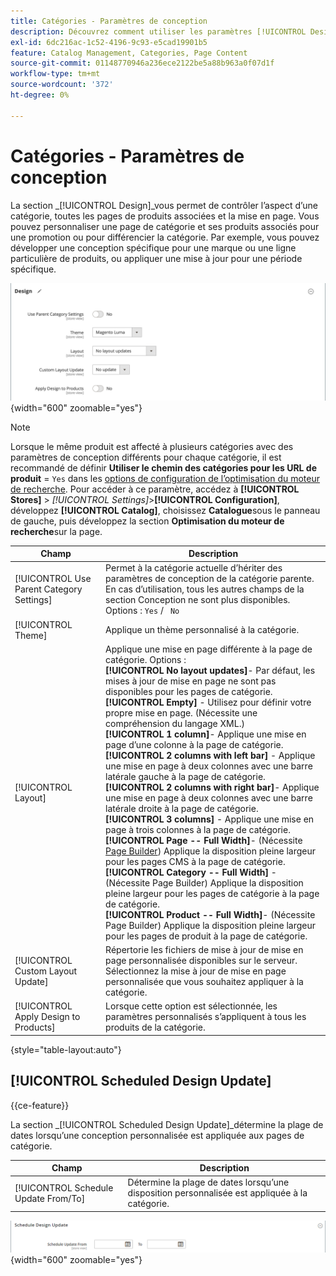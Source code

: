 ```yaml
---
title: Catégories - Paramètres de conception
description: Découvrez comment utiliser les paramètres [!UICONTROL Design] pour définir l’aspect d’une catégorie, toutes les pages de produits associées et la mise en page.
exl-id: 6dc216ac-1c52-4196-9c93-e5cad19901b5
feature: Catalog Management, Categories, Page Content
source-git-commit: 01148770946a236ece2122be5a88b963a0f07d1f
workflow-type: tm+mt
source-wordcount: '372'
ht-degree: 0%

---
```


# Catégories - Paramètres de conception

La section _[!UICONTROL Design]_vous permet de contrôler l’aspect d’une catégorie, toutes les pages de produits associées et la mise en page. Vous pouvez personnaliser une page de catégorie et ses produits associés pour une promotion ou pour différencier la catégorie. Par exemple, vous pouvez développer une conception spécifique pour une marque ou une ligne particulière de produits, ou appliquer une mise à jour pour une période spécifique.

![Paramètres de conception pour une catégorie](./assets/category-design.png){width="600" zoomable="yes"}

>[!NOTE]
>
>Lorsque le même produit est affecté à plusieurs catégories avec des paramètres de conception différents pour chaque catégorie, il est recommandé de définir **Utiliser le chemin des catégories pour les URL de produit** = `Yes` dans les [ options de configuration de l’optimisation du moteur de recherche](../configuration-reference/catalog/catalog.md#search-engine-optimization). Pour accéder à ce paramètre, accédez à **[!UICONTROL Stores]** > _[!UICONTROL Settings]_>**[!UICONTROL Configuration]**, développez **[!UICONTROL Catalog]**, choisissez **Catalogue**sous le panneau de gauche, puis développez la section **Optimisation du moteur de recherche**sur la page.

| Champ | Description |
|--- |--- |
| [!UICONTROL Use Parent Category Settings] | Permet à la catégorie actuelle d’hériter des paramètres de conception de la catégorie parente. En cas d’utilisation, tous les autres champs de la section Conception ne sont plus disponibles. Options : `Yes` / ` No` |
| [!UICONTROL Theme] | Applique un thème personnalisé à la catégorie. |
| [!UICONTROL Layout] | Applique une mise en page différente à la page de catégorie. Options : <br/>**[!UICONTROL No layout updates]**- Par défaut, les mises à jour de mise en page ne sont pas disponibles pour les pages de catégorie.<br/>**[!UICONTROL Empty]** - Utilisez pour définir votre propre mise en page. (Nécessite une compréhension du langage XML.) <br/>**[!UICONTROL 1 column]**- Applique une mise en page d’une colonne à la page de catégorie.<br/>**[!UICONTROL 2 columns with left bar]** - Applique une mise en page à deux colonnes avec une barre latérale gauche à la page de catégorie. <br/>**[!UICONTROL 2 columns with right bar]**- Applique une mise en page à deux colonnes avec une barre latérale droite à la page de catégorie.<br/>**[!UICONTROL 3 columns]** - Applique une mise en page à trois colonnes à la page de catégorie.<br/>**[!UICONTROL Page -- Full Width]**- (Nécessite [Page Builder](../page-builder/introduction.md)) Applique la disposition pleine largeur pour les pages CMS à la page de catégorie.<br/>**[!UICONTROL Category -- Full Width]** - (Nécessite Page Builder) Applique la disposition pleine largeur pour les pages de catégorie à la page de catégorie. <br/>**[!UICONTROL Product -- Full Width]**- (Nécessite Page Builder) Applique la disposition pleine largeur pour les pages de produit à la page de catégorie. |
| [!UICONTROL Custom Layout Update] | Répertorie les fichiers de mise à jour de mise en page personnalisée disponibles sur le serveur. Sélectionnez la mise à jour de mise en page personnalisée que vous souhaitez appliquer à la catégorie. |
| [!UICONTROL Apply Design to Products] | Lorsque cette option est sélectionnée, les paramètres personnalisés s’appliquent à tous les produits de la catégorie. |

{style="table-layout:auto"}

## [!UICONTROL Scheduled Design Update]

{{ce-feature}}

La section _[!UICONTROL Scheduled Design Update]_détermine la plage de dates lorsqu’une conception personnalisée est appliquée aux pages de catégorie.

| Champ | Description |
|--- |--- |
| [!UICONTROL Schedule Update From/To] | Détermine la plage de dates lorsqu’une disposition personnalisée est appliquée à la catégorie. |

![Mise à jour de conception planifiée](./assets/category-scheduled-design-update.png){width="600" zoomable="yes"}
